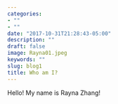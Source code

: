 ```yaml
---
categories:
- ""
- ""
date: "2017-10-31T21:28:43-05:00"
description: ""
draft: false
image: Rayna01.jpeg
keywords: ""
slug: blog1
title: Who am I?
---
```


Hello! My name is Rayna Zhang!